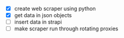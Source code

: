 - [x] create web scraper using python
- [x] get data in json objects
- [ ] insert data in strapi
- [ ] make scraper run through rotating proxies
